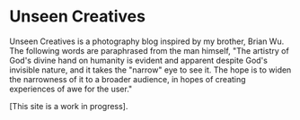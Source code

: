 # Unseen Creatives

Unseen Creatives is a photography blog inspired by my brother, Brian Wu. The following words are paraphrased from the man himself, "The artistry of God's divine hand on humanity is evident and apparent despite God's invisible nature, and it takes the "narrow" eye to see it. The hope is to widen the narrowness of it to a broader audience, in hopes of creating experiences of awe for the user."

[This site is a work in progress].

